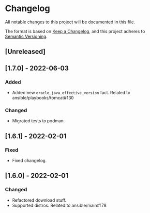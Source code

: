 # Changelog
All notable changes to this project will be documented in this file.

The format is based on [Keep a Changelog](https://keepachangelog.com/en/1.0.0/),
and this project adheres to [Semantic Versioning](https://semver.org/spec/v2.0.0.html).

## [Unreleased]

## [1.7.0] - 2022-06-03
### Added
- Added new `oracle_java_effective_version` fact. Related to ansible/playbooks/tomcat#130

### Changed
- Migrated tests to podman.

## [1.6.1] - 2022-02-01
### Fixed
- Fixed changelog.

## [1.6.0] - 2022-02-01
### Changed
- Refactored download stuff.
- Supported distros. Related to ansible/main#178
